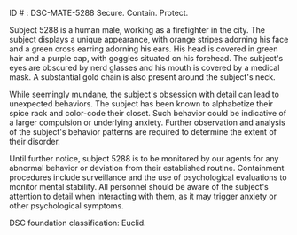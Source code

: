ID # : DSC-MATE-5288
Secure. Contain. Protect.

Subject 5288 is a human male, working as a firefighter in the city. The subject displays a unique appearance, with orange stripes adorning his face and a green cross earring adorning his ears. His head is covered in green hair and a purple cap, with goggles situated on his forehead. The subject's eyes are obscured by nerd glasses and his mouth is covered by a medical mask. A substantial gold chain is also present around the subject's neck.

While seemingly mundane, the subject's obsession with detail can lead to unexpected behaviors. The subject has been known to alphabetize their spice rack and color-code their closet. Such behavior could be indicative of a larger compulsion or underlying anxiety. Further observation and analysis of the subject's behavior patterns are required to determine the extent of their disorder.

Until further notice, subject 5288 is to be monitored by our agents for any abnormal behavior or deviation from their established routine. Containment procedures include surveillance and the use of psychological evaluations to monitor mental stability. All personnel should be aware of the subject's attention to detail when interacting with them, as it may trigger anxiety or other psychological symptoms.

DSC foundation classification: Euclid.